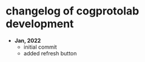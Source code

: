 # changelog of cogprotolab development

- **Jan, 2022**
    - initial commit
    - added refresh button
